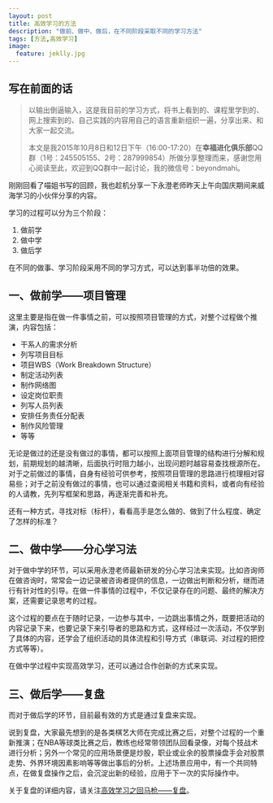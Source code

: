 ```yaml
---
layout: post
title: 高效学习的方法
description: "做前、做中、做后，在不同阶段采取不同的学习方法"
tags: [方法,高效学习]
image:
  feature: jeklly.jpg
---
```


## 写在前面的话
>以输出倒逼输入，这是我目前的学习方式，将书上看到的、课程里学到的、网上搜索到的、自己实践的内容用自己的语言重新组织一遍，分享出来、和大家一起交流。
> 
>本文是我2015年10月8日和12日下午（16:00-17:20）在**幸福进化俱乐部**QQ群（1号：245505155、2号：287999854）所做分享整理而来，感谢您用心阅读至此，欢迎到QQ群中一起讨论，我的微信号：beyondmahi。


刚刚回看了喵姐书写的回顾，我也趁机分享一下永澄老师昨天上午向国庆期间来威海学习的小伙伴分享的内容。

学习的过程可以分为三个阶段：

1. 做前学
2. 做中学
3. 做后学

在不同的做事、学习阶段采用不同的学习方式，可以达到事半功倍的效果。

## 一、做前学——项目管理

这里主要是指在做一件事情之前，可以按照项目管理的方式，对整个过程做个推演，内容包括：

* 干系人的需求分析
* 列写项目目标
* 项目WBS（Work Breakdown Structure）
* 制定活动列表
* 制作网络图
* 设定岗位职责
* 列写人员列表
* 安排任务责任分配表
* 制作风险管理
* 等等

无论是做过的还是没有做过的事情，都可以按照上面项目管理的结构进行分解和规划，前期规划的越清晰，后面执行时阻力越小，出现问题时越容易查找根源所在。对于之前做过的事情，自身有经验可供参考，按照项目管理的思路进行梳理相对容易些；对于之前没有做过的事情，也可以通过查阅相关书籍和资料，或者向有经验的人请教，先列写框架和思路，再逐渐完善和补充。

还有一种方式，寻找对标（标杆），看看高手是怎么做的、做到了什么程度、确定了怎样的标准？


## 二、做中学——分心学习法

对于做中学的环节，可以采用永澄老师最新研发的分心学习法来实现。比如咨询师在做咨询时，常常会一边记录被咨询者提供的信息，一边做出判断和分析，继而进行有针对性的引导。在做一件事情的过程中，不仅记录存在的问题、最终的解决方案，还需要记录思考的过程。

这个过程的要点在于随时记录，一边参与其中，一边跳出事情之外，既要把活动的内容记录下来，也要记录下来引导者的思路和方式，这样经过一次活动，不仅学到了具体的内容，还学会了组织活动的具体流程和引导方式（串联词、对过程的把控方式等等）。

在做中学过程中实现高效学习，还可以通过合作创新的方式来实现。

## 三、做后学——复盘

而对于做后学的环节，目前最有效的方式是通过复盘来实现。

说到复盘，大家最先想到的是各类棋艺大师在完成比赛之后，对整个过程的一个重新推演；在NBA等球类比赛之后，教练也经常带领团队回看录像，对每个技战术进行分析；另外一个常见的应用场景便是炒股，职业或业余的股票操盘手会对股票走势、外界环境因素影响等等做出事后的分析。上述场景应用中，有一个共同特点，在做复盘操作之后，会沉淀出新的经验，应用于下一次的实际操作中。

关于复盘的详细内容，请关注[高效学习之回马枪——复盘](http://maqi.link/Fupan/)。

